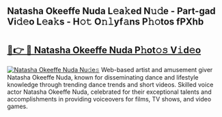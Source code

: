 ## Natasha Okeeffe Nuda L𝚎a𝚔ed N𝚞𝚍e - Part-gad Vi𝚍𝚎o L𝚎a𝚔s - H𝚘𝚝 O𝚗𝚕yf𝚊ns P𝚑𝚘tos fPXhb

# <h2><a href="http://kfbri2.oniu.top/?m=Natasha+Okeeffe+Nuda">🔗👉 🔴 Natasha Okeeffe Nuda P𝚑ot𝚘𝚜 V𝚒d𝚎o</a></h2>

[![Natasha Okeeffe Nuda Nu𝚍e𝚜](https://i.imgur.com/0qMVB7G.gif)](http://kfbri2.oniu.top/?m=Natasha+Okeeffe+Nuda)
Web-based artist and amusement giver Natasha Okeeffe Nuda, known for disseminating dance and lifestyle knowledge through trending dance trends and short videos. Skilled voice actor Natasha Okeeffe Nuda, celebrated for their exceptional talents and accomplishments in providing voiceovers for films, TV shows, and video games.  
